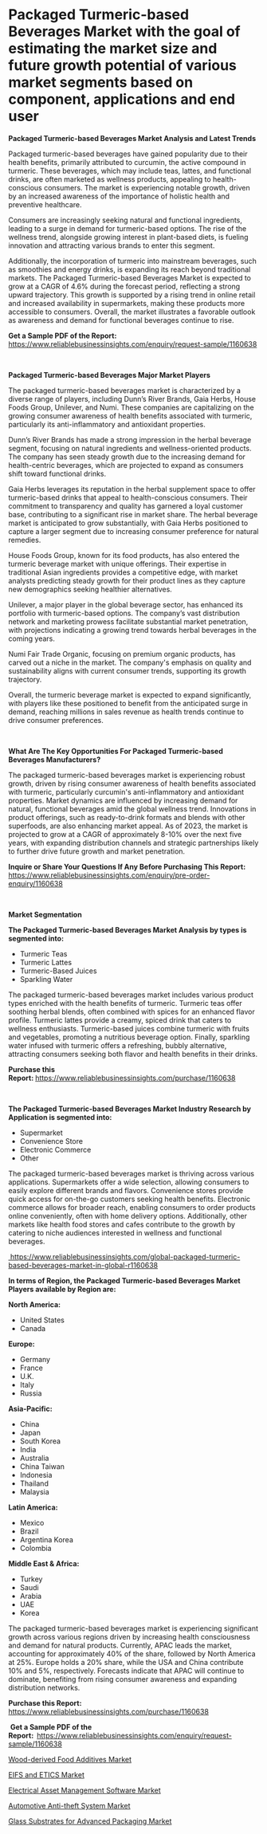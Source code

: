 <p><h1>Packaged Turmeric-based Beverages Market with the goal of estimating the market size and future growth potential of various market segments based on component, applications and end user</h1></p><p><strong>Packaged Turmeric-based Beverages Market Analysis and Latest Trends</strong></p>
<p><p>Packaged turmeric-based beverages have gained popularity due to their health benefits, primarily attributed to curcumin, the active compound in turmeric. These beverages, which may include teas, lattes, and functional drinks, are often marketed as wellness products, appealing to health-conscious consumers. The market is experiencing notable growth, driven by an increased awareness of the importance of holistic health and preventive healthcare. </p><p>Consumers are increasingly seeking natural and functional ingredients, leading to a surge in demand for turmeric-based options. The rise of the wellness trend, alongside growing interest in plant-based diets, is fueling innovation and attracting various brands to enter this segment. </p><p>Additionally, the incorporation of turmeric into mainstream beverages, such as smoothies and energy drinks, is expanding its reach beyond traditional markets. The Packaged Turmeric-based Beverages Market is expected to grow at a CAGR of 4.6% during the forecast period, reflecting a strong upward trajectory. This growth is supported by a rising trend in online retail and increased availability in supermarkets, making these products more accessible to consumers. Overall, the market illustrates a favorable outlook as awareness and demand for functional beverages continue to rise.</p></p>
<p><strong>Get a Sample PDF of the Report:&nbsp;</strong> <a href="https://www.reliablebusinessinsights.com/enquiry/request-sample/1160638?utm_campaign=63&utm_medium=2&utm_source=Github&utm_content=ia&utm_term=05122024&utm_id=packaged-turmeric-based-beverages">https://www.reliablebusinessinsights.com/enquiry/request-sample/1160638</a></p>
<p>&nbsp;</p>
<p><strong>Packaged Turmeric-based Beverages Major Market Players</strong></p>
<p><p>The packaged turmeric-based beverages market is characterized by a diverse range of players, including Dunn’s River Brands, Gaia Herbs, House Foods Group, Unilever, and Numi. These companies are capitalizing on the growing consumer awareness of health benefits associated with turmeric, particularly its anti-inflammatory and antioxidant properties.</p><p>Dunn’s River Brands has made a strong impression in the herbal beverage segment, focusing on natural ingredients and wellness-oriented products. The company has seen steady growth due to the increasing demand for health-centric beverages, which are projected to expand as consumers shift toward functional drinks.</p><p>Gaia Herbs leverages its reputation in the herbal supplement space to offer turmeric-based drinks that appeal to health-conscious consumers. Their commitment to transparency and quality has garnered a loyal customer base, contributing to a significant rise in market share. The herbal beverage market is anticipated to grow substantially, with Gaia Herbs positioned to capture a larger segment due to increasing consumer preference for natural remedies.</p><p>House Foods Group, known for its food products, has also entered the turmeric beverage market with unique offerings. Their expertise in traditional Asian ingredients provides a competitive edge, with market analysts predicting steady growth for their product lines as they capture new demographics seeking healthier alternatives.</p><p>Unilever, a major player in the global beverage sector, has enhanced its portfolio with turmeric-based options. The company’s vast distribution network and marketing prowess facilitate substantial market penetration, with projections indicating a growing trend towards herbal beverages in the coming years.</p><p>Numi Fair Trade Organic, focusing on premium organic products, has carved out a niche in the market. The company's emphasis on quality and sustainability aligns with current consumer trends, supporting its growth trajectory.</p><p>Overall, the turmeric beverage market is expected to expand significantly, with players like these positioned to benefit from the anticipated surge in demand, reaching millions in sales revenue as health trends continue to drive consumer preferences.</p></p>
<p>&nbsp;</p>
<p><strong>What Are The Key Opportunities For Packaged Turmeric-based Beverages Manufacturers?</strong></p>
<p><p>The packaged turmeric-based beverages market is experiencing robust growth, driven by rising consumer awareness of health benefits associated with turmeric, particularly curcumin's anti-inflammatory and antioxidant properties. Market dynamics are influenced by increasing demand for natural, functional beverages amid the global wellness trend. Innovations in product offerings, such as ready-to-drink formats and blends with other superfoods, are also enhancing market appeal. As of 2023, the market is projected to grow at a CAGR of approximately 8-10% over the next five years, with expanding distribution channels and strategic partnerships likely to further drive future growth and market penetration.</p></p>
<p><strong>Inquire or Share Your Questions If Any Before Purchasing This Report:</strong> <a href="https://www.reliablebusinessinsights.com/enquiry/pre-order-enquiry/1160638?utm_campaign=63&utm_medium=2&utm_source=Github&utm_content=ia&utm_term=05122024&utm_id=packaged-turmeric-based-beverages">https://www.reliablebusinessinsights.com/enquiry/pre-order-enquiry/1160638</a></p>
<p>&nbsp;</p>
<p><strong>Market Segmentation</strong></p>
<p><strong>The Packaged Turmeric-based Beverages Market Analysis by types is segmented into:</strong></p>
<p><ul><li>Turmeric Teas</li><li>Turmeric Lattes</li><li>Turmeric-Based Juices</li><li>Sparkling Water</li></ul></p>
<p><p>The packaged turmeric-based beverages market includes various product types enriched with the health benefits of turmeric. Turmeric teas offer soothing herbal blends, often combined with spices for an enhanced flavor profile. Turmeric lattes provide a creamy, spiced drink that caters to wellness enthusiasts. Turmeric-based juices combine turmeric with fruits and vegetables, promoting a nutritious beverage option. Finally, sparkling water infused with turmeric offers a refreshing, bubbly alternative, attracting consumers seeking both flavor and health benefits in their drinks.</p></p>
<p><strong>Purchase this Report:&nbsp;</strong><a href="https://www.reliablebusinessinsights.com/purchase/1160638?utm_campaign=63&utm_medium=2&utm_source=Github&utm_content=ia&utm_term=05122024&utm_id=packaged-turmeric-based-beverages">https://www.reliablebusinessinsights.com/purchase/1160638</a></p>
<p>&nbsp;</p>
<p><strong>The Packaged Turmeric-based Beverages Market Industry Research by Application is segmented into:</strong></p>
<p><ul><li>Supermarket</li><li>Convenience Store</li><li>Electronic Commerce</li><li>Other</li></ul></p>
<p><p>The packaged turmeric-based beverages market is thriving across various applications. Supermarkets offer a wide selection, allowing consumers to easily explore different brands and flavors. Convenience stores provide quick access for on-the-go customers seeking health benefits. Electronic commerce allows for broader reach, enabling consumers to order products online conveniently, often with home delivery options. Additionally, other markets like health food stores and cafes contribute to the growth by catering to niche audiences interested in wellness and functional beverages.</p></p>
<p><a href="https://www.reliablebusinessinsights.com/global-packaged-turmeric-based-beverages-market-in-global-r1160638?utm_campaign=63&utm_medium=2&utm_source=Github&utm_content=ia&utm_term=05122024&utm_id=packaged-turmeric-based-beverages">&nbsp;https://www.reliablebusinessinsights.com/global-packaged-turmeric-based-beverages-market-in-global-r1160638</a></p>
<p><strong>In terms of Region, the Packaged Turmeric-based Beverages Market Players available by Region are:</strong></p>
<p>
    <p> <strong> North America: </strong>
        <ul>
            <li>United States</li>
            <li>Canada</li>
        </ul>
        </p> 
    <p> <strong> Europe: </strong>
        <ul>
            <li>Germany</li>
            <li>France</li>
            <li>U.K.</li>
            <li>Italy</li>
            <li>Russia</li>
        </ul>
        </p> 
    <p> <strong> Asia-Pacific: </strong>
        <ul>
            <li>China</li>
            <li>Japan</li>
            <li>South Korea</li>
            <li>India</li>
            <li>Australia</li>
            <li>China Taiwan</li>
            <li>Indonesia</li>
            <li>Thailand</li>
            <li>Malaysia</li>
        </ul>
        </p> 
    <p> <strong> Latin America: </strong>
        <ul>
            <li>Mexico</li>
            <li>Brazil</li>
            <li>Argentina Korea</li>
            <li>Colombia</li>
        </ul>
        </p> 
    <p> <strong> Middle East & Africa: </strong>
        <ul>
            <li>Turkey</li>
            <li>Saudi</li>
            <li>Arabia</li>
            <li>UAE</li>
            <li>Korea</li>
        </ul>
    </p>
    </p>
<p><p>The packaged turmeric-based beverages market is experiencing significant growth across various regions driven by increasing health consciousness and demand for natural products. Currently, APAC leads the market, accounting for approximately 40% of the share, followed by North America at 25%. Europe holds a 20% share, while the USA and China contribute 10% and 5%, respectively. Forecasts indicate that APAC will continue to dominate, benefiting from rising consumer awareness and expanding distribution networks.</p></p>
<p><strong>Purchase this Report: </strong><a href="https://www.reliablebusinessinsights.com/purchase/1160638?utm_campaign=63&utm_medium=2&utm_source=Github&utm_content=ia&utm_term=05122024&utm_id=packaged-turmeric-based-beverages">https://www.reliablebusinessinsights.com/purchase/1160638</a></p>
<p>&nbsp;<strong>Get a Sample PDF of the Report:&nbsp;&nbsp;</strong><a href="https://www.reliablebusinessinsights.com/enquiry/request-sample/1160638?utm_campaign=63&utm_medium=2&utm_source=Github&utm_content=ia&utm_term=05122024&utm_id=packaged-turmeric-based-beverages">https://www.reliablebusinessinsights.com/enquiry/request-sample/1160638</a></p>
<p><strong></strong></p>
<p><p><a href="https://github.com/SanjidaMahmud54/Market-Research-Report-List-1/blob/main/wood-derived-food-additives-market.md?utm_campaign=63&utm_medium=2&utm_source=Github&utm_content=ia&utm_term=05122024&utm_id=packaged-turmeric-based-beverages">Wood-derived Food Additives Market</a></p><p><a href="https://issuu.com/reportprime-2/docs/eifs-and-etics-market-size-2030.pptx?utm_campaign=63&utm_medium=2&utm_source=Github&utm_content=ia&utm_term=05122024&utm_id=packaged-turmeric-based-beverages">EIFS and ETICS Market</a></p><p><a href="https://www.linkedin.com/pulse/electrical-asset-management-software-market-research-eikke?utm_campaign=63&utm_medium=2&utm_source=Github&utm_content=ia&utm_term=05122024&utm_id=packaged-turmeric-based-beverages">Electrical Asset Management Software Market</a></p><p><a href="https://github.com/WashimHussain441/Market-Research-Report-List-1/blob/main/automotive-anti-theft-system-market.md?utm_campaign=63&utm_medium=2&utm_source=Github&utm_content=ia&utm_term=05122024&utm_id=packaged-turmeric-based-beverages">Automotive Anti-theft System Market</a></p><p><a href="https://issuu.com/reportprime-2/docs/glass-substrates-for-advanced-packaging-market-siz?utm_campaign=63&utm_medium=2&utm_source=Github&utm_content=ia&utm_term=05122024&utm_id=packaged-turmeric-based-beverages">Glass Substrates for Advanced Packaging Market</a></p></p>